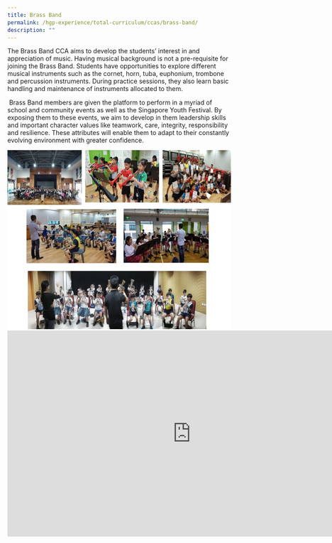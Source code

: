 ```yaml
---
title: Brass Band
permalink: /hgp-experience/total-curriculum/ccas/brass-band/
description: ""
---
```

<p dir="ltr">The Brass Band CCA aims to develop the students&rsquo; interest in and appreciation of music. Having musical background is not a pre-requisite for joining the Brass Band. Students have opportunities to explore different musical instruments such as the cornet, horn, tuba, euphonium, trombone and percussion instruments. During practice sessions, they also learn basic handling and maintenance of instruments allocated to them.&nbsp;</p>
<p dir="ltr">&nbsp;Brass Band members are given the platform to perform in a myriad of school and community events as well as the Singapore Youth Festival. By exposing them to these events, we aim to develop in them leadership skills and important character values like teamwork, care, integrity, responsibility and resilience. These attributes will enable them to adapt to their constantly evolving environment with greater confidence.</p>
<img src="/images/bb.jpg">
<iframe width="826" height="464" src="https://www.youtube.com/embed/kzKvwNkK-YA" title="Band CCA Showcase" frameborder="0" allow="accelerometer; autoplay; clipboard-write; encrypted-media; gyroscope; picture-in-picture" allowfullscreen></iframe>